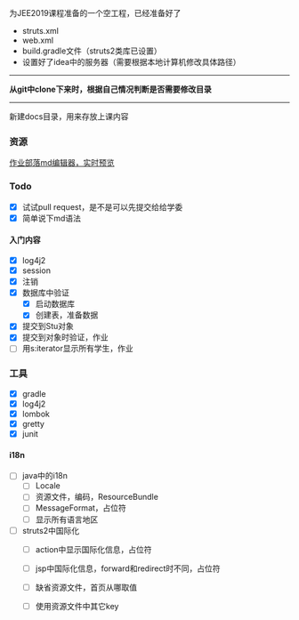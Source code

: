 为JEE2019课程准备的一个空工程，已经准备好了
- struts.xml
- web.xml
- build.gradle文件（struts2类库已设置）
- 设置好了idea中的服务器（需要根据本地计算机修改具体路径）

---
**从git中clone下来时，根据自己情况判断是否需要修改目录**

---
新建docs目录，用来存放上课内容
### 资源
[作业部落md编辑器，实时预览](https://www.zybuluo.com/mdeditor)
### Todo
- [x] 试试pull request，是不是可以先提交给给学委
- [x] 简单说下md语法
#### 入门内容
 - [x] log4j2
 - [x] session
 - [x] 注销
 - [x] 数据库中验证
   - [x] 启动数据库
   - [x] 创建表，准备数据
 - [x] 提交到Stu对象
 - [x] 提交到对象时验证，作业
 - [ ] 用s:iterator显示所有学生，作业
 ### 工具
 - [x] gradle
 - [x] log4j2
 - [x] lombok
 - [x] gretty
 - [x] junit
 #### i18n
 - [ ] java中的i18n
   - [ ] Locale
   - [ ] 资源文件，编码，ResourceBundle
   - [ ] MessageFormat，占位符
   - [ ] 显示所有语言地区
  - [ ] struts2中国际化
    - [ ] action中显示国际化信息，占位符
    - [ ] jsp中国际化信息，forward和redirect时不同，占位符
    - [ ] 缺省资源文件，首页从哪取值
    - [ ] 使用资源文件中其它key
   